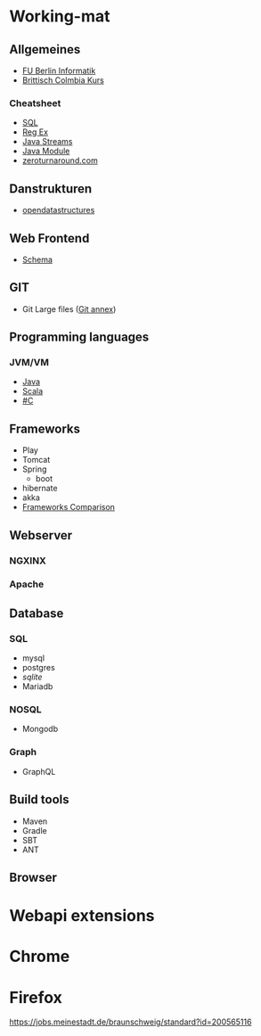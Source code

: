 # Working-mat
## Allgemeines 
  * [FU Berlin Informatik](http://www.inf.fu-berlin.de/lehre/SS16/infb/)
  * [Brittisch Colmbia Kurs](https://github.com/ossu/computer-science)
  ### Cheatsheet
  * [SQL](http://files.zeroturnaround.com/pdf/zt_sql_cheat_sheet.pdf)
  * [Reg Ex](http://files.zeroturnaround.com/pdf/zt_regular-expressions-cheat-sheet.pdf)
  * [Java Streams](http://files.zeroturnaround.com/pdf/zt_java8_streams_cheat_sheet.pdf)
  * [Java Module](http://files.zeroturnaround.com/pdf/RebelLabs-Java-9-modules-cheat-sheet.pdf)
  * [zeroturnaround.com](https://zeroturnaround.com/rebellabs/reports/)
## Danstrukturen
  * [opendatastructures](http://opendatastructures.org/ods-java/)

## Web Frontend
  * [Schema](http://schema.org/docs/gs.html)

## GIT
  * Git Large files ([Git annex](https://git-annex.branchable.com/))
## Programming languages
### JVM/VM
* [Java](https://github.com/xairam/Working-mat/blob/master/ProgrammingLangs/Java/java.md)
* [Scala](https://github.com/xairam/Working-mat/blob/master/ProgrammingLangs/Scala/scala.md)
* [\#C]()
    
## Frameworks
* Play
* Tomcat
* Spring
  * boot
* hibernate
* akka
* [Frameworks Comparison](https://zeroturnaround.com/rebellabs/the-curious-coders-java-web-frameworks-comparison-spring-mvc-grails-vaadin-gwt-wicket-play-struts-and-jsf/7/)

## Webserver   
### NGXINX   
### Apache   




## Database
### SQL
* mysql
* postgres
* _sqlite_
* Mariadb
### NOSQL
* Mongodb
### Graph
* GraphQL


## Build tools
* Maven
* Gradle
* SBT
* ANT




## Browser
 # Webapi extensions
 # Chrome
 # Firefox

https://jobs.meinestadt.de/braunschweig/standard?id=200565116
